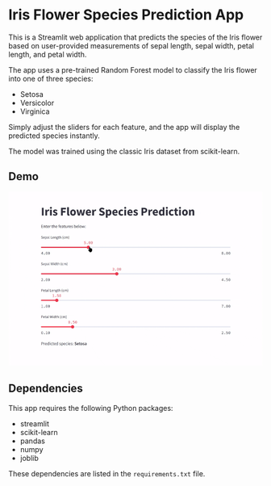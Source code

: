 # Iris Flower Species Prediction App

This is a Streamlit web application that predicts the species of the Iris flower based on user-provided measurements of sepal length, sepal width, petal length, and petal width.

The app uses a pre-trained Random Forest model to classify the Iris flower into one of three species:

- Setosa
- Versicolor
- Virginica

Simply adjust the sliders for each feature, and the app will display the predicted species instantly.

The model was trained using the classic Iris dataset from scikit-learn.



## Demo

![App Demo](output.gif) 




## Dependencies

This app requires the following Python packages:

- streamlit
- scikit-learn
- pandas
- numpy
- joblib

These dependencies are listed in the `requirements.txt` file.


